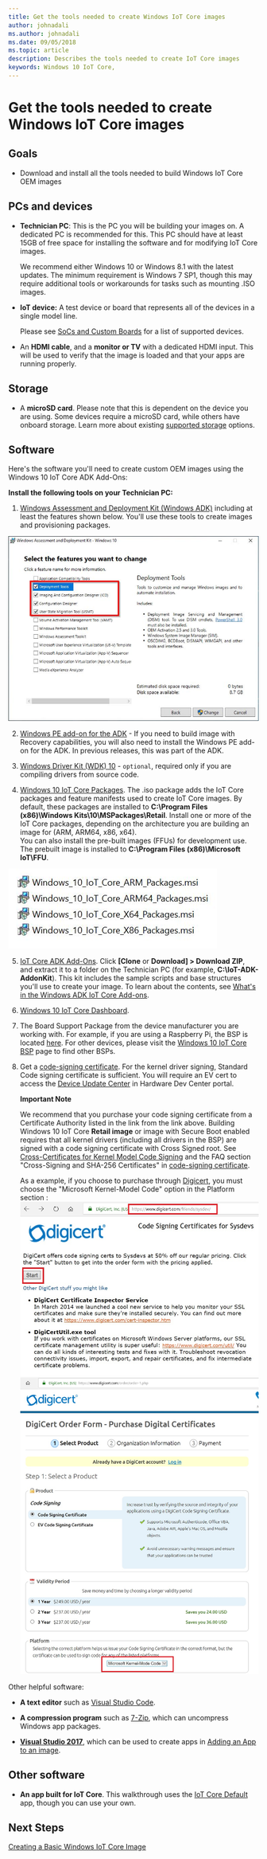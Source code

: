 ```yaml
---
title: Get the tools needed to create Windows IoT Core images
author: johnadali
ms.author: johnadali
ms.date: 09/05/2018 
ms.topic: article 
description: Describes the tools needed to create IoT Core images
keywords: Windows 10 IoT Core, 
---
```


# Get the tools needed to create Windows IoT Core images

## Goals
* Download and install all the tools needed to build Windows IoT Core OEM images

## PCs and devices

* **Technician PC**: This is the PC you will be building your images on. A dedicated PC is recommended for this. This PC should have at least 15GB of free space for installing the software and for modifying IoT Core images. <p>We recommend either Windows 10 or Windows 8.1 with the latest updates. The minimum requirement is Windows 7 SP1, though this may require additional tools or workarounds for tasks such as mounting .ISO images.

* **IoT device:** A test device or board that represents all of the devices in a single model line. <p>Please see [SoCs and Custom Boards](../learn-about-hardware/SoCsAndCustomBoards.md) for a list of supported devices.

* An **HDMI cable**, and a **monitor or TV** with a dedicated HDMI input. This will be used to verify that the image is loaded and that your apps are running properly.

## Storage
* A **microSD card**. Please note that this is dependent on the device you are using. Some devices require a microSD card, while others have onboard storage. Learn more about existing [supported storage](../learn-about-hardware/HardwareCompatList.md#other-hardware-peripherals) options.

## Software
Here's the software you'll need to create custom OEM images using the Windows 10 IoT Core ADK Add-Ons:

**Install the following tools on your Technician PC:**

1. [Windows Assessment and Deployment Kit (Windows ADK)](https://docs.microsoft.com/en-us/windows-hardware/get-started/adk-install#winADK) including at least the features shown below. You'll use these tools to create images and provisioning packages.

![Dashboard screenshot](../media/ManufacturingGuide/WindowsADKSetup.jpg)

2. [Windows PE add-on for the ADK](https://docs.microsoft.com/en-us/windows-hardware/get-started/adk-install#winADK) - If you need to build image with Recovery capabilities, you will also need to install the Windows PE add-on for the ADK.  In previous releases, this was part of the ADK. 

3. [Windows Driver Kit (WDK) 10](https://docs.microsoft.com/en-us/windows-hardware/drivers/download-the-wdk) - `optional`, required only if you are compiling drivers from source code.

4. [Windows 10 IoT Core Packages](https://www.microsoft.com/en-us/software-download/windows10iotcore). The .iso package adds the IoT Core packages and feature manifests used to create IoT Core images. By default, these packages are installed to **C:\Program Files (x86)\Windows Kits\10\MSPackages\Retail**. Install one or more of the IoT Core packages, depending on the architecture you are building an image for (ARM, ARM64, x86, x64).  
You can also install the pre-built images (FFUs) for development use.  The prebuilt image is installed to **C:\Program Files (x86)\Microsoft IoT\FFU**.

![Dashboard screenshot](../media/ManufacturingGuide/IoTCorePackagesInstall.jpg)

5. [IoT Core ADK Add-Ons](https://github.com/ms-iot/iot-adk-addonkit/). Click **[Clone** or **Download] > Download ZIP**, and extract it to a folder on the Technician PC (for example, **C:\IoT-ADK-AddonKit**). This kit includes the sample scripts and base structures you'll use to create your image. To learn about the contents, see [What's in the Windows ADK IoT Core Add-ons](https://docs.microsoft.com/en-us/windows-hardware/manufacture/iot/iot-core-adk-addons).

6. [Windows 10 IoT Core Dashboard](http://go.microsoft.com/fwlink/p/?LinkId=708576).

7. The Board Support Package from the device manufacturer you are working with. For example, if you are using a Raspberry Pi, the BSP is located [here](https://github.com/ms-iot/iot-adk-addonkit/releases/download/v4.4/rpibsp-wm.zip). For other devices, please visit the [Windows 10 IoT Core BSP](https://docs.microsoft.com/en-us/windows/iot-core/build-your-image/createbsps) page to find other BSPs.

8. Get a [code-signing certificate](https://docs.microsoft.com/en-us/windows-hardware/drivers/dashboard/get-a-code-signing-certificate). For the kernel driver signing, Standard Code signing certificate is sufficient.  You will require an EV cert to access the [Device Update Center](https://docs.microsoft.com/en-us/windows-hardware/service/iot/using-device-update-center) in Hardware Dev Center portal.<p>
 **Important Note**<p>
We recommend that you purchase your code signing certificate from a Certificate Authority listed in the link from the link above.  Building Windows 10 IoT Core **Retail image** or image with Secure Boot enabled requires that all kernel drivers (including all drivers in the BSP) are signed with a code signing certificate with Cross Signed root.  See [Cross-Certificates for Kernel Model Code Signing](https://docs.microsoft.com/en-us/windows-hardware/drivers/install/cross-certificates-for-kernel-mode-code-signing) and the FAQ section "Cross-Signing and SHA-256 Certificates" in [code-signing certificate](https://docs.microsoft.com/en-us/windows-hardware/drivers/dashboard/get-a-code-signing-certificate).  <p>
As a example, if you choose to purchase through [Digicert](https://www.digicert.com/friends/sysdev/), you must choose the "Microsoft Kernel-Model Code" option in the Platform section :
![Dashboard screenshot](../media/ManufacturingGuide/digicert-sysdev.jpg)
![Dashboard screenshot](../media/ManufacturingGuide/digicert-kernelmode.jpg)


Other helpful software:

* **A text editor** such as [Visual Studio Code](https://code.visualstudio.com/).

* **A compression program** such as [7-Zip](https://www.7-zip.org/), which can uncompress Windows app packages.

* **[Visual Studio 2017](https://visualstudio.microsoft.com/vs/)**, which can be used to create apps in [Adding an App to an image](06a-AddingApps.md).

## Other software
* **An app built for IoT Core**. This walkthrough uses the [IoT Core Default](https://github.com/ms-iot/samples/tree/develop/IoTCoreDefaultApp) app, though you can use your own.

## Next Steps
[Creating a Basic Windows IoT Core Image](04-CreateBasicImage.md)
